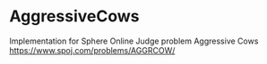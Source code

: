 # AggressiveCows

Implementation for Sphere Online Judge problem Aggressive Cows https://www.spoj.com/problems/AGGRCOW/
